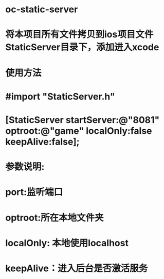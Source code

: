 # oc-static-server


# 将本项目所有文件拷贝到ios项目文件StaticServer目录下，添加进入xcode
# 使用方法

# #import "StaticServer.h" 
# [StaticServer startServer:@"8081" optroot:@"game" localOnly:false keepAlive:false]; 

# 参数说明: 
# port:监听端口 
# optroot:所在本地文件夹 
# localOnly: 本地使用localhost 
# keepAlive：进入后台是否激活服务 
